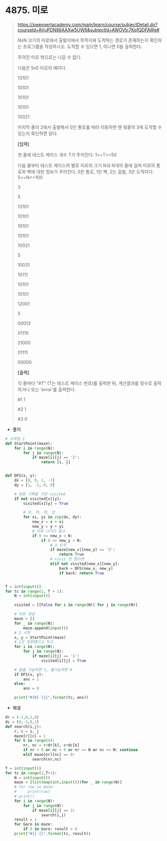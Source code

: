 # 4875. 미로

> https://swexpertacademy.com/main/learn/course/subjectDetail.do?courseId=AVuPDN86AAXw5UW6&subjectId=AWOVIc7KqfQDFAWg#
>
> NxN 크기의 미로에서 출발지에서 목적지에 도착하는 경로가 존재하는지 확인하는 프로그램을 작성하시오. 도착할 수 있으면 1, 아니면 0을 출력한다.
>
> 주어진 미로 밖으로는 나갈 수 없다.
>  
>
> 다음은 5x5 미로의 예이다.
>  
>
> 13101
>
> 10101
>
> 10101
>
> 10101
>
> 10021
>
>  
>
> 마지막 줄의 2에서 출발해서 0인 통로를 따라 이동하면 맨 윗줄의 3에 도착할 수 있는지 확인하면 된다.
>
>  
>  
>
> **[입력]**
>  
>
> 첫 줄에 테스트 케이스 개수 T가 주어진다. 1<=T<=50
>  
>
> 다음 줄부터 테스트 케이스의 별로 미로의 크기 N과 N개의 줄에 걸쳐 미로의 통로와 벽에 대한 정보가 주어진다. 0은 통로, 1은 벽, 2는 출발, 3은 도착이다. 5<=N<=100
>
> 3 
>
> 5 
>
> 13101 
>
> 10101 
>
> 10101 
>
> 10101 
>
> 10021 
>
> 5 
>
> 10031 
>
> 10111 
>
> 10101 
>
> 10101 
>
> 12001 
>
> 5 
>
> 00013
>
> 01110 
>
> 21000 
>
> 01111 
>
> 00000
>
>  
>
> **[출력]**
>  
>
> 각 줄마다 "#T" (T는 테스트 케이스 번호)를 출력한 뒤, 계산결과를 정수로 출력하거나 또는 ‘error’를 출력한다.
>
> #1 1 
>
> #2 1 
>
> #3 0

- 풀이

```python
# 시작점 2
def StartPoint(maze):
    for i in range(N):
        for j in range(N):
            if maze[i][j] == '2':
                return [i, j]


def DFS(x, y):
    dx = [0, 0, 1, -1]
    dy = [1, -1, 0, 0]

    # 방문 기록을 가진 visited
    if not visited[x][y]:
        visited[x][y] = True

        # 우, 좌, 하, 상
        for xi, yi in zip(dx, dy):
            new_x = x + xi
            new_y = y + yi
            # 미로 나가지 말고
            if 0 <= new_x < N:
                if 0 <= new_y < N:
                    # 3 도착
                    if maze[new_x][new_y] == '3':
                        return True
                    # visit 안 했으면
                    elif not visited[new_x][new_y]:
                        back = DFS(new_x, new_y)
                        if back: return True


T = int(input())
for tc in range(1, T + 1):
    N = int(input())

    visited = [[False for i in range(N)] for j in range(N)]

    # 미로 생성
    maze = []
    for _ in range(N):
        maze.append(input())
    # 2 시작
    x, y = StartPoint(maze)
    # 1은 방문했다고 치고
    for i in range(N):
        for j in range(N):
            if maze[i][j] == '1':
                visited[i][j] = True

    # 탈출 가능하면 1, 불가능하면 0
    if DFS(x, y):
        ans = 1
    else:
        ans = 0

    print("#{0} {1}".format(tc, ans))
```

- 해설

```python
dr = (-1,0,1,0)
dc = (0,-1,0,1)
def search(i,j):
    r, c = i, j
    maze[r][c] = 1
    for k in range(4):
        nr, nc = r+dr[k], c+dc[k]
        if nr < 0 or nc < 0 or nr >= N or nc >= N: continue
        elif maze[nr][nc] == 0:
            search(nr,nc)

T = int(input())
for tc in range(1,T+1):
    N = int(input())
    maze = [list(map(int,input()))for _ in range(N)]
    # for row in maze:
    #     print(row)
    # print()
    for i in range(N):
        for j in range(N):
            if maze[i][j] == 2:
                search(i,j)
    result = 1
    for Garo in maze:
        if 0 in Garo: result = 0
    print("#{} {}".format(tc, result))
```

